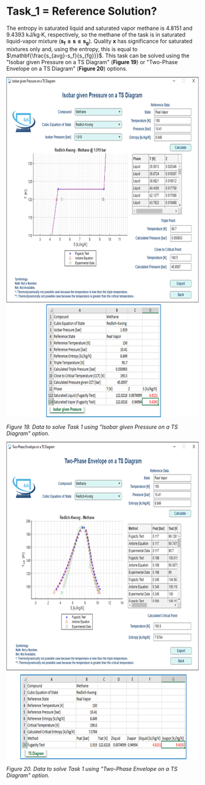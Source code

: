 # Task_1 = Reference Solution?

The entropy in saturated liquid and saturated vapor methane is 4.8151 and 9.4393 kJ/kg·K, respectively, so the methane of the task is in saturated liquid-vapor mixture $(\mathbf{s_f\leq s\leq s_g})$. Quality $\mathbf{x}$ has significance for saturated mixtures only and, using the entropy, this is equal to $\mathbf{\frac{s_{avg}-s_f}{s_{fg}}}$. This task can be solved using the "Isobar given Pressure on a TS Diagram" (**Figure 19**) or "Two-Phase Envelope on a TS Diagram" (**Figure 20**) options.

<img src="https://github.com/IMClick-Project/IQ/blob/main/Cubic%20Equations%20of%20State%20Simulator/MATLAB%20Grader/Assignment%202/Problem%204/Assessment%20and%20Code/T4-1-1.jpg" width="769" height="892">

*Figure 19. Data to solve Task 1 using "Isobar given Pressure on a TS Diagram" option.*

<img src="https://github.com/IMClick-Project/IQ/blob/main/Cubic%20Equations%20of%20State%20Simulator/MATLAB%20Grader/Assignment%202/Problem%204/Assessment%20and%20Code/T4-1-2.jpg" width="774" height="832">

*Figure 20. Data to solve Task 1 using "Two-Phase Envelope on a TS Diagram" option.*